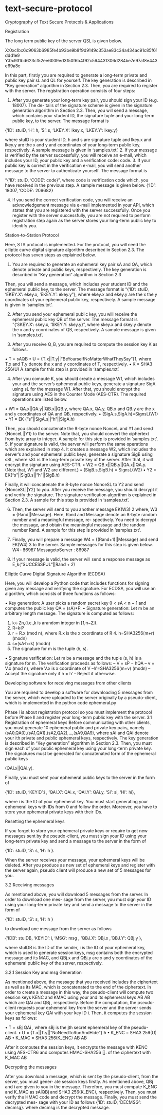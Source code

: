 # text-secure-protocol
Cryptography of Text Secure Protocols &amp; Applications

Registration

The long term public key of the server QSL is given below. 

X:0xc1bc6c9063b6985fe4b93be9b8f9d9149c353ae83c34a434ac91c85f61ddd1e9
Y:0x931bd623cf52ee6009ed3f50f6b4f92c564431306d284be7e97af8e443e69a8c

In this part, firstly you are required to generate a long-term private and public key pair sL and QL for yourself. The key generation is described in “Key generation” algorithm in Section 2.3. Then, you are required to register with the server. The registration operation consists of four steps:
1. After you generate your long-term key pair, you should sign your ID (e.g. 18007). The de- tails of the signature scheme is given in the signature generation algorithm in Section 2.3. Then, you will send a message, which contains your student ID, the signature tuple and your long-term public key, to the server. The message format is

{‘ID’: stuID, ‘H’: h, ‘S’: s, ‘LKEY.X’: lkey.x, ‘LKEY.Y’: lkey.y}


where stuID is your student ID, h and s are signature tuple and lkey.x and lkey.y are the x and y and coordinates of your long-term public key, respectively. A sample message is given in ‘samples.txt’.
2. If your message is verified by the server successfully, you will receive an e-mail, which includes your ID, your public key and a verification code: code.
3. If your public key is correct in the verification e-mail, you will send another message to the server to authenticate yourself. The message format is 

“{‘ID’: stuID, ‘CODE’: code}”, 
where code is verification code which, you have received in the previous step. A sample message is given below.
{‘ID’: 18007, ‘CODE’: 209682}

4. If you send the correct verification code, you will receive an acknowledgement message via
e-mail implemented in your API, which states that you are registered with the server successfully.
Once you register with the server successfully, you are not required to perform registration step again as the server stores your long-term public key to identify you.

Station-to-Station Protocol

Here, STS protocol is implemented. For the protocol, you will need the elliptic curve digital signature algorithm described in Section 2.3.
The protocol has seven steps as explained below.

1. You are required to generate an ephemeral key pair sA and QA, which denote private and public keys, respectively. The key generation is described in “Key generation” algorithm in Section 2.3

Then, you will send a message, which includes your student ID and the ephemeral public key, to the server. The message format is 
“{‘ID’: stuID, ‘EKEY.X’: ekey.x, ‘EKEY.Y’: ekey.y”}, 
where ekey.x and ekey.y are the x the y coordinates of your ephemeral public key, respectively. A sample message is given in ‘samples.txt’.

2. After you send your ephemeral public key, you will receive the ephemeral public key QB of the server. The message format is 
“{‘SKEY.X’: skey.x, ‘SKEY.Y: skey.y}”, 
where skey.x and skey.y denote the x and y coordinates of QB, respectively. A sample message is given in ‘samples.txt’.

3. After you receive Q_B, you are required to compute the session key K as follows.

• T = sAQB
• U = {T.x||T.y||“BeYourselfNoMatterWhatTheySay”}1, where T.x and T.y denote the x and y coordinates of T, respectively.
• K = SHA3 256(U)
A sample for this step is provided in ‘samples.txt’.

4. After you compute K, you should create a message W1, which includes your and the server’s ephemeral public keys, generate a signature SigA using sL for the message W1. After that, you should encrypt the signature using AES in the Counter Mode (AES-CTR). The required operations are listed below.

• W1 = QA.x||QA.y||QB.x||QB.y, where QA.x, QA.y, QB.x and QB.y are the x and y coordinates of QA and QB, respectively.
• (SigA.s,SigA.h)=SignsL(W1)
• Y1 = EK (“s”||SigA.s||“h”||SigA.h)

Then, you should concatenate the 8-byte nonce NonceL and Y1 and send {NonceL||Y1} to the server. Note that, you should convert the ciphertext from byte array to integer. A sample for this step is provided in ‘samples.txt’.
5. If your signature is valid, the server will perform the same operations which are explained in step 4. It creates a message W2, which includes the server’s and your ephemeral public keys, generate a signature SigB using sSL, where sSL is the long-term private key of the server. After that, it will encrypt the signature using AES-CTR.
• W2 = QB.x||QB.y||QA.x||QA.y. (Note that, W1 and W2 are different.)
• (SigB.s,SigB.h) = SignsL(W2)
• Y2 = EK(“s”||SigB.s||“h”||SigB.h)

Finally, it will concatenate the 8-byte nonce NonceSL to Y2 and send {NonceSL||Y2} to you. After you receive the message, you should decrypt it and verify the signature. The signature verification algorithm is explained in Section 2.3. A sample for this step is provided in ‘samples.txt’.

6. Then, the server will send to you another message EK(W3) 2 where, W3 = {Rand||Message}. Here, Rand and Message denote an 8-byte random number and a meaningful message, re- spectively. You need to decrypt the message, and obtain the meaningful message and the random number Rand. A sample for this step is provided in ‘samples.txt’.

7. Finally, you will prepare a message W4 = {(Rand+1)||Message} and send EK(W4) 3 to the server. Sample messages for this step is given below.
W4 : 86987 MessagetoServer : 86987

8. If your message is valid, the server will send a response message as 
E_k(“SUCCESSFUL”||Rand + 2) 

Elliptic Curve Digital Signature Algorithm (ECDSA)

Here, you will develop a Python code that includes functions for signing given any message and verifying the signature. For ECDSA, you will use an algorithm, which consists of three functions as follows:

• Key generation: A user picks a random secret key 0 < sA < n − 1 and computes the public key QA = (sA)*P.
• Signature generation: Let m be an arbitrary length message. The signature is computed as follows:
1. k←Zn,(i.e.,k is arandom integer in [1,n−2]).
2. R=k·P
3. r = R.x (mod n), where R.x is the x coordinate of R 4. h=SHA3256(m+r) (modn)
5. s=(sA·h+k) (modn)
6. The signature for m is the tuple (h, s).

• Signature verification: Let m be a message and the tuple (s, h) is a signature for m. The verification proceeds as follows:
– V = sP − hQA
– v = V.x (mod n), where V.x is x coordinate of V –h′=SHA3256(m+v) (modn)
– Accept the signature only if h = h′
– Reject it otherwise.

Developing software for receiving messages from other clients


You are required to develop a software for downloading 5 messages from the server, which were uploaded to the server originally by a pseudo-client, which is implemented in the python code ephemeral.py

Phase I is about registration protocol so you must implement the protocol before Phase II and register your long-term public key with the server.
3.1 Registration of ephemeral keys
Before communicating with other clients, you must generate 10 ephemeral public and private key pairs, namely 
(sA0,QA0),(sA1,QA1),(sA2,QA2),...,(sA9,QA9),
where sAi and QAi denote your ith private and public ephemeral keys, respectively. The key generation is described in “Key generation” algorithm in Section 2.3.
Then, you must sign each of your public ephemeral key using your long-term private key. The signatures must be generated for concatenated form of the ephemeral public keys 

(QAi.x||QAi.y). 

Finally, you must sent your ephemeral public keys to the server in the form of

{‘ID’: stuID, ‘KEYID’:i , ‘QAI.X’: QAi.x, ‘QAI.Y’: QAi.y, ‘SI’: si, ‘HI’: hi},

where i is the ID of your ephemeral key. You must start generating your ephemeral keys with IDs from 0 and follow the order. Moreover, you have to store your ephemeral private keys with their IDs.

Resetting the ephemeral keys

If you forget to store your ephemeral private keys or require to get new messages sent by the pseudo-client, you must sign your ID using your long-term private key and send a message to the server in the form of

{‘ID’: stuID, ‘S’: s, ‘H’: h }.

When the server receives your message, your ephemeral keys will be deleted. After you produce as new set of ephemeral keys and register with the server again, pseudo client will produce a new set of 5 messages for you.

3.2 Receiving messages

As mentioned above, you will download 5 messages from the server. In order to download one mes- sage from the server, you must sign your ID using your long-term private key and send a message to the server in the form of

{‘ID’: stuID, ‘S’: s, ‘H’: h }

to download one message from the server as follows

{‘IDB’: stuIDB, ‘KEYID’: i, ‘MSG’: msg , ‘QBJ.X’: QBj.x ,‘QBJ.Y’: QBj.y },

where stuIDB is the ID of the sender, i is the ID of your ephemeral key, which is used to generate session keys, msg contains both the encrypted message and its MAC, and QBj.x and QBj.y are x and y coordinates of the ephemeral public key of the server, respectively.

3.2.1 Session Key and msg Generation

As mentioned above, the message that you received includes the ciphertext as well as its MAC,
which is concatenated to the end of the ciphertext. In order to create a message in this way, the
pseudo-client will compute two session keys KENC and KMAC using your and its ephemeral keys AB AB
which are QAi and QBj , respectively. Before the computation, the pseudo-client requests your ephemeral key from the server and the server sends your ephemeral key QAi with your key ID i. Then, it computes the session keys as follows:

• T = sBj QAi , where sBj is the jth secret ephemeral key of the pseudo-client.
• U = {T.x||T.y||“NoNeedToRunAndHide”} 5
• K_ENC = SHA3 256(U) AB
• K_MAC = SHA3 256(K_ENC) AB AB

After it computes the session keys, it encrypts the message with KENC using AES-CTR6 and
computes HMAC-SHA256 []. of the ciphertext with K_MAC AB

Decrypting the messages

After you download a message, which is sent by the pseudo-client, from the server, you must gener-
ate session keys firstly. As mentioned above, QBj and i are given to you in the message. Therefore,
you must compute K_ENC and K_MAC as sAiQBj and SHA3 256(K_ENC), respectively. Then, you
must verify the HMAC code and decrypt the message. 
Finally, you must send the decrypted mes- sage with your ID as follows
{‘ID’: stuID, ‘DECMSG’: decmsg}. 
where decmsg is the decrypted message.
